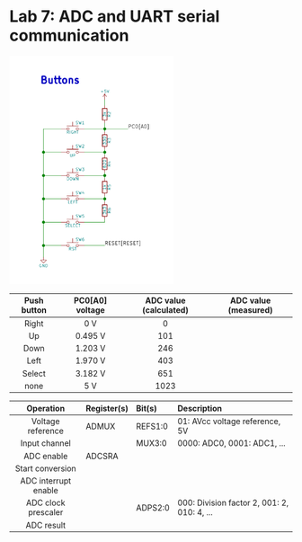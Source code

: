 # Lab 7: ADC and UART serial communication

<img src = https://raw.githubusercontent.com/Vojvyp/Digital-electronics-2/master/Labs/07-uart/pictures/pushbuttons.png >


 | **Push button** | **PC0[A0] voltage** | **ADC value (calculated)** | **ADC value (measured)** |
   | :-: | :-: | :-: | :-: |
   | Right  | 0 V | 0   |  |
   | Up     | 0.495 V | 101 |  |
   | Down   | 1.203 V | 246 |  |
   | Left   | 1.970 V | 403 |  |
   | Select | 3.182 V | 651 |  |
   | none   |  5 V    | 1023 |  |
   
   
   
   
   | **Operation** | **Register(s)** | **Bit(s)** | **Description** |
   | :-: | :-- | :-- | :-- |
   | Voltage reference | ADMUX | REFS1:0 | 01: AVcc voltage reference, 5V |
   | Input channel |  | MUX3:0 | 0000: ADC0, 0001: ADC1, ... |
   | ADC enable | ADCSRA |  |  |
   | Start conversion |  |  |  |
   | ADC interrupt enable |  |  |  |
   | ADC clock prescaler |  | ADPS2:0 | 000: Division factor 2, 001: 2, 010: 4, ...|
   | ADC result |  |  |  |


